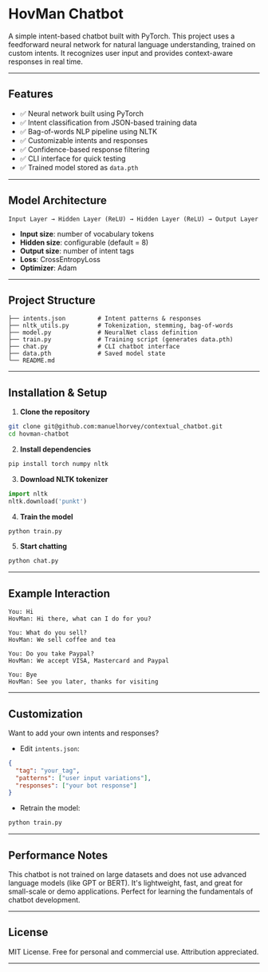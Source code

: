 #  HovMan Chatbot

A simple intent-based chatbot built with PyTorch. This project uses a feedforward neural network for natural language understanding, trained on custom intents. It recognizes user input and provides context-aware responses in real time.

---

##  Features

* ✅ Neural network built using PyTorch
* ✅ Intent classification from JSON-based training data
* ✅ Bag-of-words NLP pipeline using NLTK
* ✅ Customizable intents and responses
* ✅ Confidence-based response filtering
* ✅ CLI interface for quick testing
* ✅ Trained model stored as `data.pth`

---

##  Model Architecture

```text
Input Layer → Hidden Layer (ReLU) → Hidden Layer (ReLU) → Output Layer
```

* **Input size**: number of vocabulary tokens
* **Hidden size**: configurable (default = 8)
* **Output size**: number of intent tags
* **Loss**: CrossEntropyLoss
* **Optimizer**: Adam

---

##  Project Structure

```
├── intents.json         # Intent patterns & responses
├── nltk_utils.py        # Tokenization, stemming, bag-of-words
├── model.py             # NeuralNet class definition
├── train.py             # Training script (generates data.pth)
├── chat.py              # CLI chatbot interface
├── data.pth             # Saved model state
└── README.md
```

---

##  Installation & Setup

1. **Clone the repository**

```bash
git clone git@github.com:manuelhorvey/contextual_chatbot.git
cd hovman-chatbot
```

2. **Install dependencies**

```bash
pip install torch numpy nltk
```

3. **Download NLTK tokenizer**

```python
import nltk
nltk.download('punkt')
```

4. **Train the model**

```bash
python train.py
```

5. **Start chatting**

```bash
python chat.py
```

---

##  Example Interaction

```
You: Hi
HovMan: Hi there, what can I do for you?

You: What do you sell?
HovMan: We sell coffee and tea

You: Do you take Paypal?
HovMan: We accept VISA, Mastercard and Paypal

You: Bye
HovMan: See you later, thanks for visiting
```

---

##  Customization

Want to add your own intents and responses?

* Edit `intents.json`:

```json
{
  "tag": "your_tag",
  "patterns": ["user input variations"],
  "responses": ["your bot response"]
}
```

* Retrain the model:

```bash
python train.py
```

---

##  Performance Notes

This chatbot is not trained on large datasets and does not use advanced language models (like GPT or BERT). It's lightweight, fast, and great for small-scale or demo applications. Perfect for learning the fundamentals of chatbot development.

---

##  License

MIT License. Free for personal and commercial use. Attribution appreciated.

---

